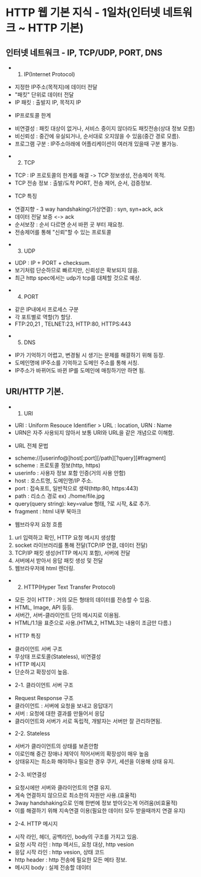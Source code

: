 <h1>HTTP 웹 기본 지식 - 1일차(인터넷 네트워크 ~ HTTP 기본) </h1>

## 인터넷 네트워크 - IP, TCP/UDP, PORT, DNS

* 1. IP(Internet Protocol)
- 지정한 IP주소(목적지)에 데이터 전달
- "패킷" 단위로 데이터 전달 
- IP 패킷 : 출발지 IP, 목적지 IP

* IP프로토콜 한계
- 비연결성 : 패킷 대상이 없거나, 서비스 중이지 않더라도 패킷전송(상대 정보 모름)
- 비신뢰성 : 중간에 유실되거나, 순서대로 오지않을 수 있음(중간 경로 모름).
- 프로그램 구분 : IP주소아래에 어플리케이션이 여러개 있을때 구분 불가능.

* 2. TCP
- TCP : IP 프로토콜의 한계를 해결 -> TCP 정보생성, 전송제어 목적.
- TCP 전송 정보 : 출발/도착 PORT, 전송 제어, 순서, 검증정보.

* TCP 특징
- 연결지향 - 3 way handshaking(가상연결) : syn, syn+ack, ack
- 데이터 전달 보증 <-> ack
- 순서보장 : 순서 다르면 순서 바뀐 곳 부터 재요청.
- 전송제어를 통해 "신뢰"할 수 있는 프로토콜

* 3. UDP
- UDP : IP + PORT + checksum.
- 보기처럼 단순하므로 빠르지만, 신뢰성은 확보되지 않음.
- 최근 http spec에서는 udp가 tcp를 대체할 것으로 예상.

* 4. PORT
- 같은 IP내에서 프로세스 구분
- 각 포트별로 역할(?) 할당.
- FTP:20,21 , TELNET:23, HTTP:80, HTTPS:443

* 5. DNS
- IP가 기억하기 어렵고, 변경될 시 생기는 문제를 해결하기 위해 등장.
- 도메인명에 IP주소를 기억하고 도메인 주소를 통해 서칭.
- IP주소가 바뀌어도 바뀐 IP를 도메인에 매칭하기만 하면 됨.

## URI/HTTP 기본.

* 1. URI
- URI : Uniform Resouce Identifier > URL : location, URN : Name
- URN은 자주 사용되지 않아서 보통 URI와 URL을 같은 개념으로 이해함.

* URL 전체 문법
- scheme://[userinfo@]host[:port][/path][?query][#fragment]
- scheme : 프로토콜 정보(http, https)
- userinfo : 사용자 정보 포함 인증(거의 사용 안함)
- host : 호스트명, 도메인명/IP 주소.
- port : 접속포트, 일반적으로 생략(http:80, https:443)
- path : 리소스 경로 ex) ./home/file.jpg
- query(query string): key=value 형태, ?로 시작, &로 추가.
- fragment : html 내부 북마크

* 웹브라우저 요청 흐름
1. url 입력하고 확인, HTTP 요청 메시지 생성함
2. socket 라이브러리를 통해 전달(TCP/IP 연결, 데이터 전달)
3. TCP/IP 패킷 생성(HTTP 메시지 포함), 서버에 전달
4. 서버에서 받아서 응답 패킷 생성 및 전달
5. 웹브라우저에 html 렌더링.

* 2. HTTP(Hyper Text Transfer Protocol)
- 모든 것이 HTTP : 거의 모든 형태의 데이터를 전송할 수 있음.
- HTML, Image, API 등등.
- 서버간, 서버-클라이언트 단의 메시지로 이용됨.
- HTML/1.1을 표준으로 사용.(HTML2, HTML3는 내용이 조금만 다름.)

* HTTP 특징
- 클라이언트 서버 구조
- 무상태 프로토콜(Stateless), 비연결성
- HTTP 메시지
- 단순하고 확장성이 높음.

* 2-1. 클라이언트 서버 구조
- Request Response 구조
- 클라이언트 : 서버에 요청을 보내고 응답대기
- 서버 : 요청에 대한 결과를 만들어서 응답
- 클라이언트와 서버가 서로 독립적, 개발자는 서버만 잘 관리하면됨.

* 2-2. Stateless
- 서버가 클라이언트의 상태를 보존안함
- 이로인해 중간 장애나 제약이 적어서버의 확장성이 매우 높음
- 상태유지는 최소화 해야하나 필요한 경우 쿠키, 세션을 이용해 상태 유지.

* 2-3. 비연결성
- 요청시에만 서버와 클라이언트의 연결 유지.
- 계속 연결하지 않으므로 최소한의 자원만 사용.(효율적)
- 3way handshaking으로 인해 한번에 정보 받아오는게 어려움(비효율적)
- 이를 해결하기 위해 지속연결 이용(필요한 데이터 모두 받을때까지 연결 유지)

* 2-4. HTTP 메시지
- 시작 라인, 헤더, 공백라인, body의 구조를 가지고 있음.
- 요청 시작 라인 : http 메서드, 요청 대상, http vesion
- 응답 시작 라인 : http vesion, 상태 코드
- http header : http 전송에 필요한 모든 메타 정보.
- 메시지 body : 실제 전송할 데이터